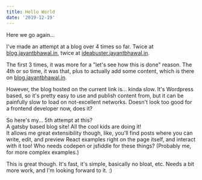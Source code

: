 ```yaml
---
title: Hello World
date: '2019-12-19'
---
```


Here we go again...

I've made an attempt at a blog over 4 times so far. Twice at
[blog.jayantbhawal.in](https://blog.jayantbhawal.in), twice at
[ideabuster.jayantbhawal.in](https://ideabuster.jayantbhawal.in).

The first 3 times, it was more for a "let's see how this is done" reason. The
4th or so time, it was that, plus to actually add some content, which is there
on [blog.jayantbhawal.in](https://blog.jayantbhawal.in).

However, the blog hosted on the current link is... kinda slow. It's Wordpress
based, so it's pretty easy to use and publish content from, but it can be
painfully slow to load on not-excellent networks. Doesn't look too good for a
frontend developer now, does it?

So here's my... 5th attempt at this?  
A gatsby based blog site! All the cool kids are doing it!  
It allows me great extensibility though, like, you'll find posts where you can
write, edit, and preview React examples right on the page itself, and interact
with it too! Who needs codepen or jsfiddle for these things? (Probably me, for
more complex examples.)

This is great though. It's fast, it's simple, basically no bloat, etc. Needs a
bit more work, and I'm looking forward to it. :)
